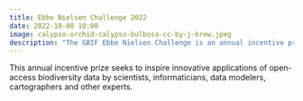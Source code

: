 ```yaml
---
title: Ebbe Nielsen Challenge 2022
date: 2022-10-08 10:00
image: calypso-orchid-calypso-bulbosa-cc-by-j-brew.jpeg
description: "The GBIF Ebbe Nielsen Challenge is an annual incentive prize that seeks to inspire innovative applications of open-access biodiversity data by scientists, informaticians, data modelers, cartographers and other experts."
---
```


This annual incentive prize seeks to inspire innovative applications of open-access biodiversity data by scientists, informaticians, data modelers, cartographers and other experts.
